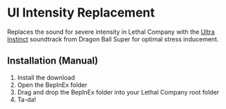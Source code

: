 # UI Intensity Replacement
Replaces the sound for severe intensity in Lethal Company with the [Ultra Instinct](https://youtu.be/6CF29TtxU2c?t=72) soundtrack from Dragon Ball Super for optimal stress inducement.

## Installation (Manual)

1. Install the download
2. Open the BepInEx folder
3. Drag and drop the BepInEx folder into your Lethal Company root folder
4. Ta-da!
